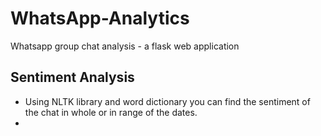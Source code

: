# WhatsApp-Analytics
Whatsapp group chat analysis - a flask web application
## Sentiment Analysis
- Using NLTK library and word dictionary you can find the sentiment of the chat in whole or in range of the dates.
- 
